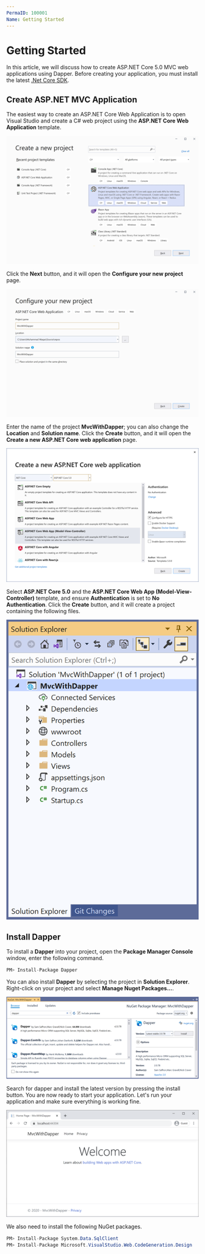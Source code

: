 ```yaml
---
PermaID: 100001
Name: Getting Started
---
```


# Getting Started

In this article, we will discuss how to create ASP.NET Core 5.0 MVC web applications using Dapper. Before creating your application, you must install the latest [.Net Core SDK](https://dotnet.microsoft.com/download).

## Create ASP.NET MVC Application

The easiest way to create an ASP.NET Core Web Application is to open Visual Studio and create a C# web project using the **ASP.NET Core Web Application** template. 

<img src="images/getting-started-1.png">

Click the **Next** button, and it will open the **Configure your new project** page.

<img src="images/getting-started-2.png">

Enter the name of the project **MvcWithDapper**; you can also change the **Location** and **Solution name**. Click the **Create** button, and it will open the **Create a new ASP.NET Core web application** page.

<img src="images/getting-started-3.png">

Select **ASP.NET Core 5.0** and the **ASP.NET Core Web App (Model-View-Controller)** template, and ensure **Authentication** is set to **No Authentication**. Click the **Create** button, and it will create a project containing the following files.

<img src="images/getting-started-4.png">

## Install Dapper

To install a **Dapper** into your project, open the **Package Manager Console** window, enter the following command.

```csharp
PM> Install-Package Dapper
```

You can also install **Dapper** by selecting the project in **Solution Explorer**. Right-click on your project and select **Manage Nuget Packages...**.

<img src="images/getting-started-5.png">

Search for dapper and install the latest version by pressing the install button. You are now ready to start your application. Let's run your application and make sure everything is working fine.

<img src="images/getting-started-6.png">

We also need to install the following NuGet packages.

```csharp
PM> Install-Package System.Data.SqlClient
PM> Install-Package Microsoft.VisualStudio.Web.CodeGeneration.Design
```
